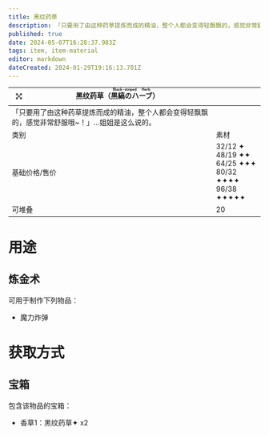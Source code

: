 ```yaml
---
title: 黑纹药草
description: 「只要用了由这种药草提炼而成的精油，整个人都会变得轻飘飘的，感觉非常舒服哦~！」…姐姐是这么说的。
published: true
date: 2024-05-07T16:28:37.983Z
tags: item, item-material
editor: markdown
dateCreated: 2024-01-29T19:16:13.701Z
---
```


| <img style="float: left; image-rendering: pixelated;" src="/assets/global/items/common_plant.png" alt="物品图标" />黑纹药草（<ruby>黒縞のハーブ<rt>Black-striped Herb</rt></ruby>） ||
| - | - |
| 「只要用了由这种药草提炼而成的精油，整个人都会变得轻飘飘的，感觉非常舒服哦~！」…姐姐是这么说的。 ||
| 类别 | 素材 |
| 基础价格/售价 | 32/12 ✦<br>48/19 ✦✦<br>64/25 ✦✦✦<br>80/32 ✦✦✦✦<br>96/38 ✦✦✦✦✦ |
| 可堆叠 | 20 |

# 用途
## 炼金术
可用于制作下列物品：
- 魔力炸弹

# 获取方式
## 宝箱
包含该物品的宝箱：
- 香草1：黑纹药草✦ x2
